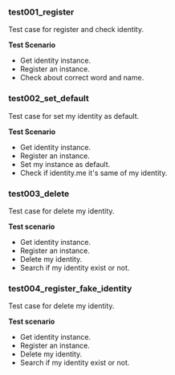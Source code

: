 ### test001_register
Test case for register and check identity.

**Test Scenario**
- Get identity instance.
- Register an instance.
- Check about correct word and name.
### test002_set_default
Test case for set my identity as default.

**Test Scenario**
- Get identity instance.
- Register an instance.
- Set my instance as default.
- Check if identity.me it's same of my identity.
### test003_delete
Test case for delete my identity.

**Test scenario**
- Get identity instance.
- Register an instance.
- Delete my identity.
- Search if my identity exist or not.
### test004_register_fake_identity
Test case for delete my identity.

**Test scenario**
- Get identity instance.
- Register an instance.
- Delete my identity.
- Search if my identity exist or not.
